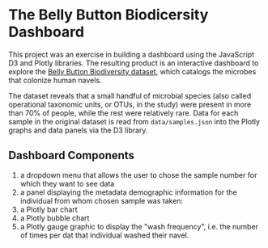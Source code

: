 # The Belly Button Biodicersity Dashboard
This project was an exercise in building a dashboard using the JavaScript D3 and Plotly libraries. The resulting product is an interactive dashboard to explore the [Belly Button Biodiversity dataset](http://robdunnlab.com/projects/belly-button-biodiversity/), which catalogs the microbes that colonize human navels.

The dataset reveals that a small handful of microbial species (also called operational taxonomic units, or OTUs, in the study) were present in more than 70% of people, while the rest were relatively rare. Data for each sample in the original dataset is read from `data/samples.json` into the Plotly graphs and data panels via the D3 library. 

## Dashboard Components
1. a dropdown menu that allows the user to chose the sample number for which they want to see data
2. a panel displaying the metadata demographic information for the individual from whom chosen sample was taken:
3. a Plotly bar chart
4. a Plotly bubble chart 
5. a Plotly gauge graphic to display the "wash frequency", i.e. the number of times per dat that individual washed their navel.
